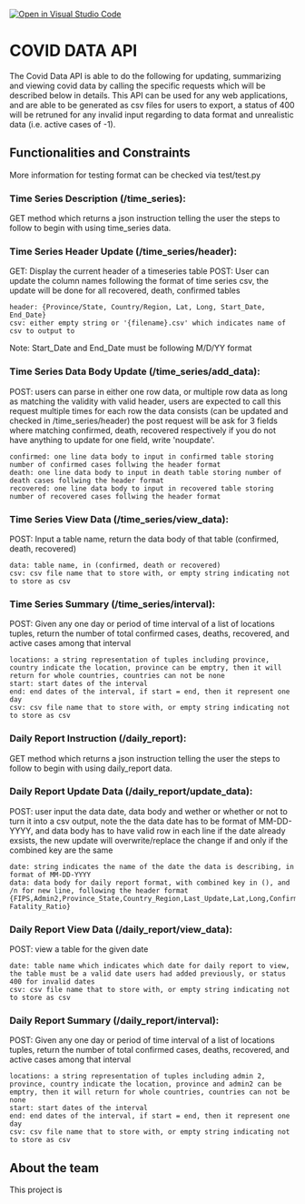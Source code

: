 [![Open in Visual Studio Code](https://classroom.github.com/assets/open-in-vscode-f059dc9a6f8d3a56e377f745f24479a46679e63a5d9fe6f495e02850cd0d8118.svg)](https://classroom.github.com/online_ide?assignment_repo_id=6163542&assignment_repo_type=AssignmentRepo)
# COVID DATA API
The Covid Data API is able to do the following for updating, summarizing and viewing covid data by calling the specific requests which will be described below in details. This API can be used for any web applications, and are able to be generated as csv files for users to export, a status of 400 will be retruned for any invalid input regarding to data format and unrealistic data (i.e. active cases of -1). 

## Functionalities and Constraints
More information for testing format can be checked via test/test.py
### Time Series Description (/time_series): 
GET method which returns a json instruction telling the user the steps to follow to begin with using time_series data.

### Time Series Header Update (/time_series/header): 
GET: Display the current header of a timeseries table
POST: User can update the column names following the format of time series csv, the update will be done for all recovered, death, confirmed tables 

    header: {Province/State, Country/Region, Lat, Long, Start_Date, End_Date}
    csv: either empty string or '{filename}.csv' which indicates name of csv to output to
Note: Start_Date and End_Date must be following M/D/YY format

### Time Series Data Body Update (/time_series/add_data):
POST: users can parse in either one row data, or multiple row data as long as matching the validity with valid header, users are expected to call this request multiple times for each row the data consists
    (can be updated and checked in /time_series/header)
    the post request will be ask for 3 fields where matching confirmed, death, recovered respectively
    if you do not have anything to update for one field, write 'noupdate'.

    confirmed: one line data body to input in confirmed table storing number of confirmed cases follwing the header format
    death: one line data body to input in death table storing number of death cases follwing the header format
    recovered: one line data body to input in recovered table storing number of recovered cases follwing the header format

### Time Series View Data (/time_series/view_data):
POST: Input a table name, return the data body of that table (confirmed, death, recovered)

    data: table name, in (confirmed, death or recovered)
    csv: csv file name that to store with, or empty string indicating not to store as csv

### Time Series Summary (/time_series/interval):
POST: Given any one day or period of time interval of a list of locations tuples, return the number of total confirmed cases, deaths, recovered, and active cases among that interval

    locations: a string representation of tuples including province, country indicate the location, province can be emptry, then it will return for whole countries, countries can not be none
    start: start dates of the interval
    end: end dates of the interval, if start = end, then it represent one day
    csv: csv file name that to store with, or empty string indicating not to store as csv

### Daily Report Instruction (/daily_report):
GET method which returns a json instruction telling the user the steps to follow to begin with using daily_report data.

### Daily Report Update Data (/daily_report/update_data):
POST: user input the data date, data body and wether or whether or not to turn it into a csv output,
    note the the data date has to be format of MM-DD-YYYY, and data body has to have valid row in each line
    if the date already exsists, the new update will overwrite/replace the change if and only if the combined key are the same

    date: string indicates the name of the date the data is describing, in format of MM-DD-YYYY
    data: data body for daily report format, with combined key in (), and /n for new line, following the header format {FIPS,Admin2,Province_State,Country_Region,Last_Update,Lat,Long,Confirmed,Deaths,Recovered,Active,Combined_Key,Incidence_Rate,Case-Fatality_Ratio}

### Daily Report View Data (/daily_report/view_data):
POST: view a table for the given date

    date: table name which indicates which date for daily report to view, the table must be a valid date users had added previously, or status 400 for invalid dates
    csv: csv file name that to store with, or empty string indicating not to store as csv

### Daily Report Summary (/daily_report/interval):
POST: Given any one day or period of time interval of a list of locations tuples, return the number of total confirmed cases, deaths, recovered, and active cases among that interval

    locations: a string representation of tuples including admin 2, province, country indicate the location, province and admin2 can be emptry, then it will return for whole countries, countries can not be none
    start: start dates of the interval
    end: end dates of the interval, if start = end, then it represent one day
    csv: csv file name that to store with, or empty string indicating not to store as csv

## About the team
This project is 

